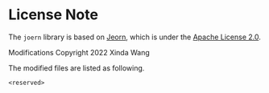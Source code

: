 # License Note

The `joern` library is based on [Jeorn](https://github.com/joernio/joern), which is under the [Apache License 2.0](./LICENSE).

Modifications Copyright 2022 Xinda Wang

The modified files are listed as following.
```
<reserved>
```
